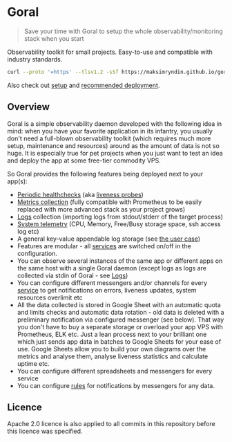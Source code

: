 # Goral

> Save your time with Goral to setup the whole observability/monitoring stack when you start

Observability toolkit for small projects. Easy-to-use and compatible with industry standards.

```sh
curl --proto '=https' --tlsv1.2 -sSf https://maksimryndin.github.io/goral/install.sh | sh
```

Also check out [setup](https://maksimryndin.github.io/goral/setup.html) and [recommended deployment](https://maksimryndin.github.io/goral/recommended-deployment.html).

## Overview

Goral is a simple observability daemon developed with the following idea in mind: when you have your favorite application in its infantry, you usually don't need a full-blown observability toolkit (which requires much more setup, maintenance and resources) around as the amount of data is not so huge. It is especially true for pet projects when you just want to test an idea and deploy the app at some free-tier commodity VPS.

So Goral provides the following features being deployed next to your app(s):
* [Periodic healthchecks](https://maksimryndin.github.io/goral/healthcheck.html) (aka [liveness probes](https://kubernetes.io/docs/tasks/configure-pod-container/configure-liveness-readiness-startup-probes/))
* [Metrics collection](https://maksimryndin.github.io/goral/metrics.html) (fully compatible with Prometheus to be easily replaced with more advanced stack as your project grows)
* [Logs](https://maksimryndin.github.io/goral/logs.html) collection (importing logs from stdout/stderr of the target process)
* [System telemetry](https://maksimryndin.github.io/goral/system.html) (CPU, Memory, Free/Busy storage space, ssh access log etc)
* A general key-value appendable log storage (see [the user case](https://maksimryndin.github.io/goral/kv-log.html))
* Features are modular - all [services](https://maksimryndin.github.io/goral/services.html) are switched on/off in the configuration.
* You can observe several instances of the same app or different apps on the same host with a single Goral daemon (except logs as logs are collected via stdin of Goral - see [Logs](https://maksimryndin.github.io/goral/logs.html))
* You can configure different messengers and/or channels for every [service](https://maksimryndin.github.io/goral/services.html) to get notifications on errors, liveness updates, system resources overlimit etc
* All the data collected is stored in Google Sheet with an automatic quota and limits checks and automatic data rotation - old data is deleted with a preliminary notification via configured messenger (see below). That way you don't have to buy a separate storage or overload your app VPS with Prometheus, ELK etc. Just a lean process next to your brilliant one which just sends app data in batches to Google Sheets for your ease of use. Google Sheets allow you to build your own diagrams over the metrics and analyse them, analyse liveness statistics and calculate uptime etc.
* You can configure different spreadsheets and messengers for every service
* You can configure [rules](https://maksimryndin.github.io/goral/rules.html) for notifications by messengers for any data.

## Licence

Apache 2.0 licence is also applied to all commits in this repository before this licence was specified.